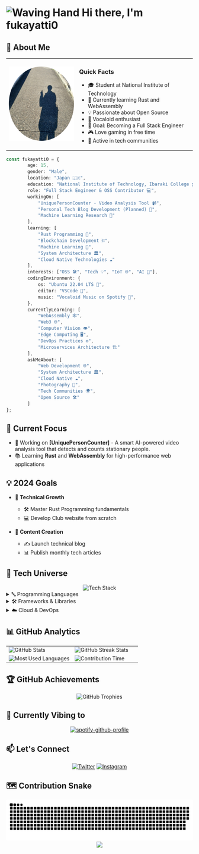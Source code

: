 # <img src="https://raw.githubusercontent.com/Tarikul-Islam-Anik/Animated-Fluent-Emojis/master/Emojis/Hand%20gestures/Waving%20Hand.png" alt="Waving Hand" width="35" height="35" /> Hi there, I'm fukayatti0

## 💫 About Me

<table>
  <tr>
    <td align="center">
    <img src="/profile.png" width="200" height="200"/>
    </td>
    <td>
      <h3>Quick Facts</h3>
      <ul>
        <li>🎓 Student at National Institute of Technology</li>
        <li>🌱 Currently learning Rust and WebAssembly</li>
        <li>💡 Passionate about Open Source</li>
        <li>🎵 Vocaloid enthusiast</li>
        <li>🎯 Goal: Becoming a Full Stack Engineer</li>
        <li>🎮 Love gaming in free time</li>
        <li>🌟 Active in tech communities</li>
      </ul>
    </td>
  </tr>
</table>

```typescript
const fukayatti0 = {
        age: 15,
        gender: "Male",
        location: "Japan 🇯🇵",
        education: "National Institute of Technology, Ibaraki College 🎓",
        role: "Full Stack Engineer & OSS Contributor 💻",
        workingOn: [
            "UniquePersonCounter - Video Analysis Tool 📹",
            "Personal Tech Blog Development (Planned) 📝",
            "Machine Learning Research 🤖"
        ],
        learning: [
            "Rust Programming 🦀",
            "Blockchain Development ⛓️",
            "Machine Learning 🧠",
            "System Architecture 🏛️",
            "Cloud Native Technologies ☁️"
        ],
        interests: ["OSS 🛠️", "Tech 💡", "IoT 🌐", "AI 🤖"],
        codingEnvironment: {
            os: "Ubuntu 22.04 LTS 🐧",
            editor: "VSCode 📝",
            music: "Vocaloid Music on Spotify 🎵",
        },
        currentlyLearning: [
            "WebAssembly 🕸️",
            "Web3 🌐",
            "Computer Vision 👁️",
            "Edge Computing 🖥️",
            "DevOps Practices ⚙️",
            "Microservices Architecture 🏗️"
        ],
        askMeAbout: [
            "Web Development 🌐",
            "System Architecture 🏛️",
            "Cloud Native ☁️",
            "Photography 📸",
            "Tech Communities 🌍",
            "Open Source 🛠️"
        ]
};
```
</div>

## 🎯 Current Focus

- 🚀 Working on **[UniquePersonCounter]** - A smart AI-powered video analysis tool that detects and counts stationary people.
- 📚 Learning **Rust** and **WebAssembly** for high-performance web applications

## 💡 2024 Goals

- 🔧 **Technical Growth**
    - 🛠️ Master Rust Programming fundamentals
    - 💻 Develop Club website from scratch
    
- 📝 **Content Creation**
    - ✍️ Launch technical blog
    - 📊 Publish monthly tech articles

## 💫 Tech Universe

<div align="center">
    <img src="https://skillicons.dev/icons?i=py,js,ts,cpp,react,nextjs,astro,tailwindcss,linux,docker,githubactions,vercel&theme=dark&perline=4" alt="Tech Stack" />
</div>

<details>
<summary>🔤 Programming Languages</summary>
<div align="center">
    <br>
        <img src="https://custom-icon-badges.demolab.com/badge/Python-14354C?style=for-the-badge&logo=python&logoColor=white" alt="Python" />
        <img src="https://custom-icon-badges.demolab.com/badge/JavaScript-F7DF1E?style=for-the-badge&logo=javascript&logoColor=black" alt="JavaScript" />
        <img src="https://custom-icon-badges.demolab.com/badge/TypeScript-007ACC?style=for-the-badge&logo=typescript&logoColor=white" alt="TypeScript" />
        <img src="https://custom-icon-badges.demolab.com/badge/C++-00599C?style=for-the-badge&logo=cpp&logoColor=white" alt="C++" />
</div>
</details>

<details>
<summary>🛠 Frameworks & Libraries</summary>
<div align="center">
    <br>
        <img src="https://custom-icon-badges.demolab.com/badge/React-20232A?style=for-the-badge&logo=react&logoColor=61DAFB" alt="React" />
        <img src="https://custom-icon-badges.demolab.com/badge/Next.js-000000?style=for-the-badge&logo=next.js&logoColor=white" alt="Next.js" />
        <img src="https://custom-icon-badges.demolab.com/badge/Astro-FF5D01?style=for-the-badge&logo=astro&logoColor=white" alt="Astro" />
        <img src="https://custom-icon-badges.demolab.com/badge/Tailwind%20CSS-06B6D4?style=for-the-badge&logo=tailwindcss&logoColor=white" alt="Tailwind CSS" />
</div>
</details>

<details>
<summary>☁️ Cloud & DevOps</summary>
<div align="center">
    <br>
        <img src="https://custom-icon-badges.demolab.com/badge/Linux-FCC624?style=for-the-badge&logo=linux&logoColor=black" alt="Linux" />
        <img src="https://custom-icon-badges.demolab.com/badge/Docker-2496ED?style=for-the-badge&logo=docker&logoColor=white" alt="Docker" />
        <img src="https://custom-icon-badges.demolab.com/badge/GitHub%20Actions-2088FF?style=for-the-badge&logo=githubactions&logoColor=white" alt="GitHub Actions" />    
        <img src="https://custom-icon-badges.demolab.com/badge/Vercel-000000?style=for-the-badge&logo=vercel&logoColor=white" alt="Vercel" />
</div>
</details>

## 📊 GitHub Analytics

<div align="center">
  <table>
    <tr>
      <td width="50%">
        <img src="https://github-readme-stats.vercel.app/api?username=fukayatti0&show_icons=true&theme=tokyonight&hide_border=true&bg_color=00000000" alt="GitHub Stats" />
      </td>
      <td width="50%">
        <img src="https://github-readme-streak-stats.herokuapp.com/?user=fukayatti0&theme=tokyonight&hide_border=true&background=00000000" alt="GitHub Streak Stats" />
      </td>
    </tr>
    <tr>
      <td width="50%">
        <img src="https://github-readme-stats.vercel.app/api/top-langs/?username=fukayatti0&layout=compact&theme=tokyonight&hide_border=true&bg_color=00000000" alt="Most Used Languages" />
      </td>
      <td width="50%">
        <img src="https://github-profile-summary-cards.vercel.app/api/cards/productive-time?username=fukayatti0&theme=tokyonight" alt="Contribution Time" />
      </td>
    </tr>
  </table>
</div>

## 🏆 GitHub Achievements

<div align="center">
  <img src="https://github-profile-trophy.vercel.app/?username=fukayatti0&theme=nord&column=7&no-frame=true&no-bg=true" alt="GitHub Trophies" />
</div>

## 🎵 Currently Vibing to

<div align="center">
  <a href="https://spotify-github-profile.kittinanx.com/api/view?uid=31lmxge4txoqvojaecos246eyire&redirect=true">
    <img src="https://spotify-github-profile.kittinanx.com/api/view?uid=31lmxge4txoqvojaecos246eyire&cover_image=true&theme=novatorem&show_offline=false&background_color=00000000&interchange=true" alt="spotify-github-profile" />
  </a>
</div>

## 📫 Let's Connect

<div align="center">
  
[![Twitter](https://img.shields.io/badge/X-000000.svg?style=for-the-badge&logo=X&logoColor=white)](https://twitter.com/fukaya_tti0)
[![Instagram](https://img.shields.io/badge/Instagram-%23E4405F.svg?style=for-the-badge&logo=Instagram&logoColor=white)](https://instagram.com/fukaya_tti0)


</div>

## 🗺 Contribution Snake

<div align="center">
<picture>
    <source media="(prefers-color-scheme: dark)" srcset="https://raw.githubusercontent.com/fukayatti0/fukayatti0/output/github-contribution-grid-snake-dark.svg" />
    <source media="(prefers-color-scheme: light)" srcset="https://raw.githubusercontent.com/fukayatti0/fukayatti0/output/github-contribution-grid-snake.svg" />
    <img alt="github contribution snake animation" src="https://raw.githubusercontent.com/fukayatti0/fukayatti0/output/github-contribution-grid-snake.svg" />
</picture>
</div>

<div align="center">
  <img src="https://capsule-render.vercel.app/api?type=waving&color=gradient&customColorList=0,2,2,5,30&height=100&section=footer" />
</div>